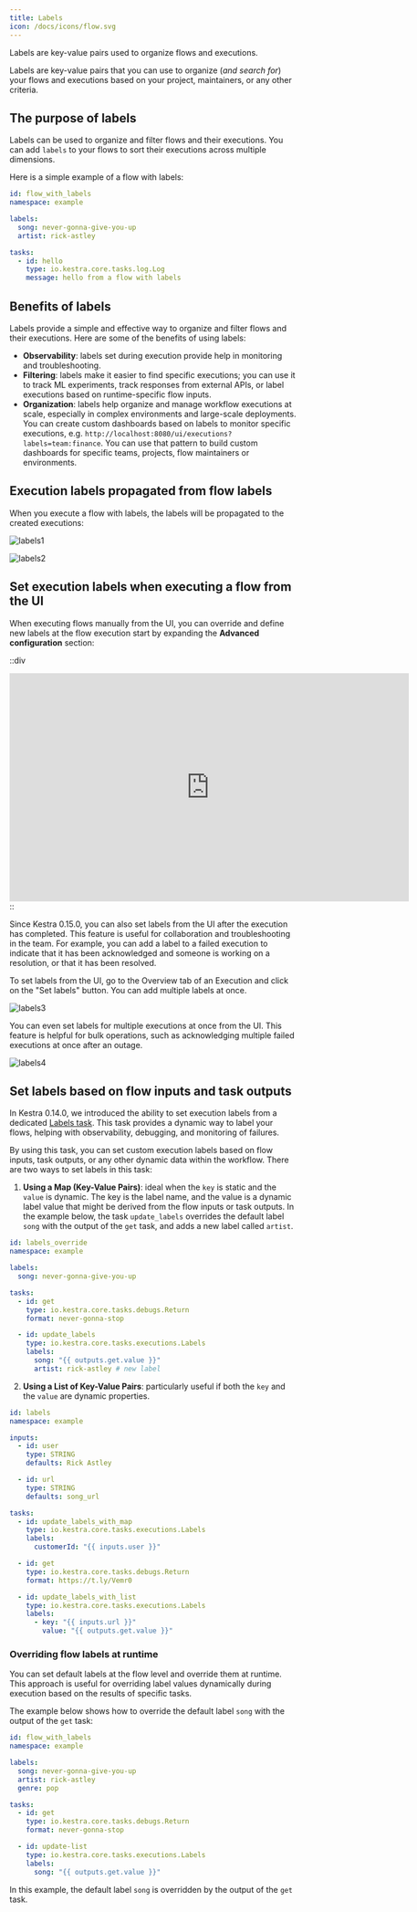 ```yaml
---
title: Labels
icon: /docs/icons/flow.svg
---
```


Labels are key-value pairs used to organize flows and executions.

Labels are key-value pairs that you can use to organize (_and search for_) your flows and executions based on your project, maintainers, or any other criteria.

## The purpose of labels

Labels can be used to organize and filter flows and their executions. You can add `labels` to your flows to sort their executions across multiple dimensions.

Here is a simple example of a flow with labels:

```yaml
id: flow_with_labels
namespace: example

labels:
  song: never-gonna-give-you-up
  artist: rick-astley

tasks:
  - id: hello
    type: io.kestra.core.tasks.log.Log
    message: hello from a flow with labels
```

## Benefits of labels

Labels provide a simple and effective way to organize and filter flows and their executions. Here are some of the benefits of using labels:

- **Observability**: labels set during execution provide help in monitoring and troubleshooting.
- **Filtering**: labels make it easier to find specific executions; you can use it to track ML experiments, track responses from external APIs, or label executions based on runtime-specific flow inputs.
- **Organization**: labels help organize and manage workflow executions at scale, especially in complex environments and large-scale deployments. You can create custom dashboards based on labels to monitor specific executions, e.g. `http://localhost:8080/ui/executions?labels=team:finance`. You can use that pattern to build custom dashboards for specific teams, projects, flow maintainers or environments.

## Execution labels propagated from flow labels

When you execute a flow with labels, the labels will be propagated to the created executions:

![labels1](/docs/concepts/labels1.png)

![labels2](/docs/concepts/labels2.png)

## Set execution labels when executing a flow from the UI

When executing flows manually from the UI, you can override and define new labels at the flow execution start by expanding the **Advanced configuration** section:

::div
<iframe width="700" height="400" src="https://www.youtube.com/embed/XwOQtqdZGZE?si=2jA71fRTDBkBF76P" title="YouTube video player" frameborder="0" allow="accelerometer; autoplay; clipboard-write; encrypted-media; gyroscope; picture-in-picture; web-share" allowfullscreen></iframe>
::


Since Kestra 0.15.0, you can also set labels from the UI after the execution has completed. This feature is useful for collaboration and troubleshooting in the team. For example, you can add a label to a failed execution to indicate that it has been acknowledged and someone is working on a resolution, or that it has been resolved.

To set labels from the UI, go to the Overview tab of an Execution and click on the "Set labels" button. You can add multiple labels at once.

![labels3](/docs/concepts/labels3.png)

You can even set labels for multiple executions at once from the UI. This feature is helpful for bulk operations, such as acknowledging multiple failed executions at once after an outage.

![labels4](/docs/concepts/labels4.png)

## Set labels based on flow inputs and task outputs

In Kestra 0.14.0, we introduced the ability to set execution labels from a dedicated [Labels task](/plugins/core/tasks/executions/io.kestra.core.tasks.executions.labels). This task provides a dynamic way to label your flows, helping with observability, debugging, and monitoring of failures.

By using this task, you can set custom execution labels based on flow inputs, task outputs, or any other dynamic data within the workflow. There are two ways to set labels in this task:

1. **Using a Map (Key-Value Pairs)**: ideal when the `key` is static and the `value` is dynamic. The key is the label name, and the value is a dynamic label value that might be derived from the flow inputs or task outputs. In the example below, the task `update_labels` overrides the default label `song` with the output of the `get` task, and adds a new label called `artist`.

```yaml
id: labels_override
namespace: example

labels:
  song: never-gonna-give-you-up

tasks:
  - id: get
    type: io.kestra.core.tasks.debugs.Return
    format: never-gonna-stop

  - id: update_labels
    type: io.kestra.core.tasks.executions.Labels
    labels:
      song: "{{ outputs.get.value }}"
      artist: rick-astley # new label
```

2. **Using a List of Key-Value Pairs**: particularly useful if both the `key` and the `value` are dynamic properties.

```yaml
id: labels
namespace: example

inputs:
  - id: user
    type: STRING
    defaults: Rick Astley

  - id: url
    type: STRING
    defaults: song_url

tasks:
  - id: update_labels_with_map
    type: io.kestra.core.tasks.executions.Labels
    labels:
      customerId: "{{ inputs.user }}"

  - id: get
    type: io.kestra.core.tasks.debugs.Return
    format: https://t.ly/Vemr0

  - id: update_labels_with_list
    type: io.kestra.core.tasks.executions.Labels
    labels:
      - key: "{{ inputs.url }}"
        value: "{{ outputs.get.value }}"
```

### Overriding flow labels at runtime

You can set default labels at the flow level and override them at runtime. This approach is useful for overriding label values dynamically during execution based on the results of specific tasks.

The example below shows how to override the default label `song` with the output of the `get` task:

```yaml
id: flow_with_labels
namespace: example

labels:
  song: never-gonna-give-you-up
  artist: rick-astley
  genre: pop

tasks:
  - id: get
    type: io.kestra.core.tasks.debugs.Return
    format: never-gonna-stop

  - id: update-list
    type: io.kestra.core.tasks.executions.Labels
    labels:
      song: "{{ outputs.get.value }}"
```

In this example, the default label `song` is overridden by the output of the `get` task.


